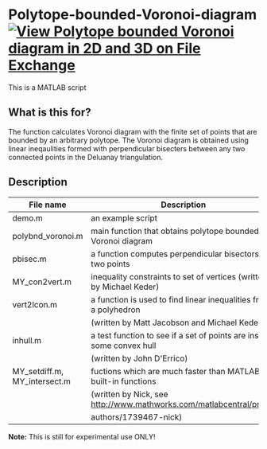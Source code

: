 # Polytope-bounded-Voronoi-diagram [![View Polytope bounded Voronoi diagram in 2D and 3D on File Exchange](https://www.mathworks.com/matlabcentral/images/matlab-file-exchange.svg)](https://www.mathworks.com/matlabcentral/fileexchange/50772-polytope-bounded-voronoi-diagram-in-2d-and-3d)
This is a MATLAB script

## What is this for?
The function calculates Voronoi diagram with the finite set of points that are bounded by an arbitrary polytope. The Voronoi diagram is obtained using linear ineqaulities formed with perpendicular bisecters between any two connected points in the Deluanay triangulation.

## Description


| File name                     | Description                                                          |
| ----------------------------- | ---------------------------------------------------------------------|
| demo.m                        | an example script                                                    |
| polybnd_voronoi.m             | main function that obtains polytope bounded Voronoi diagram          |
| pbisec.m                      | a function computes perpendicular bisectors of two points            |
| MY_con2vert.m                 | inequality constraints to set of vertices (written by Michael Keder) |
| vert2lcon.m                   | a function is used to find linear inequalities from a polyhedron     |
|                               | (written by Matt Jacobson and Michael Keder)                         |
| inhull.m                      | a test function to see if a set of points are inside some convex hull|
|                               | (written by John D'Errico)                                           |
| MY_setdiff.m, MY_intersect.m  | fuctions which are much faster than MATLAB built-in functions        |
|                               | (written by Nick, see http://www.mathworks.com/matlabcentral/profile |
|                               | authors/1739467-nick)                                                |



**Note:** This is still for experimental use ONLY!



